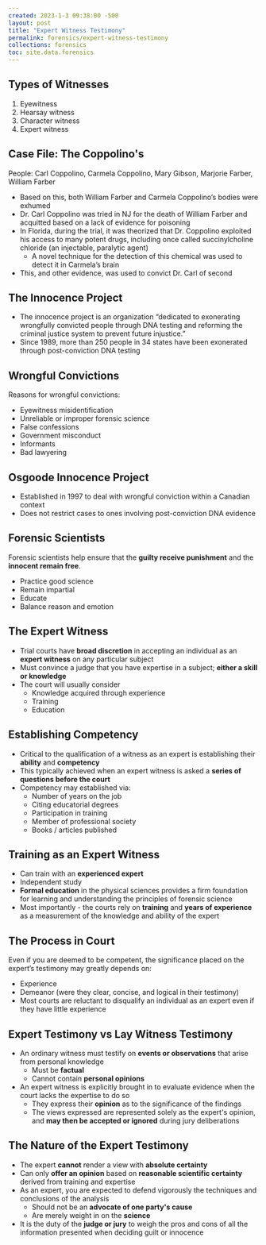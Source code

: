 ```yaml
---
created: 2023-1-3 09:38:00 -500
layout: post
title: "Expert Witness Testimony"
permalink: forensics/expert-witness-testimony
collections: forensics
toc: site.data.forensics
---
```


## Types of Witnesses

1. Eyewitness
2. Hearsay witness
3. Character witness
4. Expert witness

## Case File: The Coppolino's

People: 
Carl Coppolino,
Carmela Coppolino,
Mary Gibson,
Marjorie Farber,
William Farber

* Based on this, both William Farber and Carmela Coppolino’s bodies were exhumed
* Dr. Carl Coppolino was tried in NJ for the death of William Farber and acquitted based on a lack of evidence for poisoning
* In Florida, during the trial, it was theorized that Dr. Coppolino exploited his access to many potent drugs, including once called succinylcholine chloride (an injectable, paralytic agent)
    * A novel technique for the detection of this chemical was used to detect it in Carmela’s brain
* This, and other evidence, was used to convict Dr. Carl of second

## The Innocence Project

* The innocence project is an organization “dedicated to 
exonerating wrongfully convicted people through DNA 
testing and reforming the criminal justice system to 
prevent future injustice.”
* Since 1989, more than 250 people in 34 states have been 
exonerated through post-conviction DNA testing

## Wrongful Convictions

Reasons for wrongful convictions:

* Eyewitness misidentification
* Unreliable or improper forensic science
* False confessions
* Government misconduct
* Informants
* Bad lawyering

## Osgoode Innocence Project

* Established in 1997 to deal with wrongful conviction within 
a Canadian context
* Does not restrict cases to ones involving post-conviction 
DNA evidence


## Forensic Scientists

Forensic scientists help ensure that the **guilty receive punishment** and the **innocent remain free**.

* Practice good science
* Remain impartial
* Educate
* Balance reason and emotion

## The Expert Witness

* Trial courts have **broad discretion** in accepting an individual 
as an **expert witness** on any particular subject
* Must convince a judge that you have expertise in a subject; **either a skill or knowledge**
* The court will usually consider
  * Knowledge acquired through experience
  * Training
  * Education

## Establishing Competency

* Critical to the qualification of a witness as an expert is establishing their **ability** and **competency**
* This typically achieved when an expert witness is asked a **series of questions before the court**
* Competency may established via:
  * Number of years on the job
  * Citing educatorial degrees
  * Participation in training
  * Member of professional society
  * Books / articles published

## Training as an Expert Witness

* Can train with an **experienced expert**
* Independent study
* **Formal education** in the physical sciences provides a firm foundation for learning and understanding the principles of forensic science
* Most importantly - the courts rely on **training** and **years of experience** as a measurement of the knowledge and ability of the expert


## The Process in Court

Even if you are deemed to be competent, the significance placed on the expert’s testimony may greatly depends on:
* Experience
* Demeanor (were they clear, concise, and logical in their testimony)
* Most courts are reluctant to disqualify an individual as an expert even if they have little experience

## Expert Testimony vs Lay Witness Testimony

* An ordinary witness must testify on **events or observations** that arise from personal knowledge
  * Must be **factual**
  * Cannot contain **personal opinions**
* An expert witness is explicitly brought in to evaluate evidence when the court lacks the expertise to do so
  * They express their **opinion** as to the significance of the findings
  * The views expressed are represented solely as the expert's opinion, and **may then be accepted or ignored** during jury deliberations

## The Nature of the Expert Testimony

* The expert **cannot** render a view with **absolute certainty**
* Can only **offer an opinion** based on **reasonable scientific certainty** derived from training and expertise
* As an expert, you are expected to defend vigorously the techniques and conclusions of the analysis
  * Should not be an **advocate of one party's cause**
  * Are merely weight in on the **science**
* It is the duty of the **judge or jury** to weigh the pros and cons of all the information presented when deciding guilt or innocence